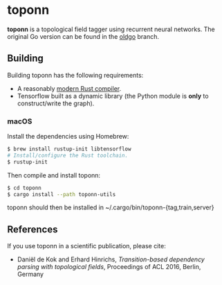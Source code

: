 # toponn

**toponn** is a topological field tagger using recurrent neural networks.
The original Go version can be found in the
[oldgo](https://github.com/danieldk/toponn/tree/oldgo) branch.

## Building

Building toponn has the following requirements:

* A reasonably [modern Rust compiler](https://rustup.rs).
* Tensorflow built as a dynamic library (the Python module is **only** to construct/write the graph).

### macOS

Install the dependencies using Homebrew:

~~~bash
$ brew install rustup-init libtensorflow
# Install/configure the Rust toolchain.
$ rustup-init
~~~

Then compile and install toponn:

~~~bash
$ cd toponn
$ cargo install --path toponn-utils
~~~

toponn should then be installed in ~/.cargo/bin/toponn-{tag,train,server}

## References

If you use toponn in a scientific publication, please cite:

* Daniël de Kok and Erhard Hinrichs, *Transition-based dependency parsing with topological fields*, Proceedings of ACL 2016, Berlin, Germany
